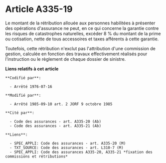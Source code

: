 # Article A335-19

Le montant de la rétribution allouée aux personnes habilitées à présenter des opérations d'assurance ne peut, en ce qui
concerne la garantie contre les risques de catastrophes naturelles, excéder 8 % du montant de la prime ou cotisation, nette
de tous accessoires et taxes afférents à cette garantie.

Toutefois, cette rétribution n'exclut pas l'attribution d'une commission de gestion, calculée en fonction des travaux
effectivement réalisés pour l'instruction ou le règlement de chaque dossier de sinistre.

**Liens relatifs à cet article**

	**Codifié par**:

	  - Arrêté 1976-07-16

	**Modifié par**:

	  - Arrêté 1985-09-10 art. 2 JORF 9 octobre 1985

	**Cité par**:

	  - Code des assurances - art. A335-20 (Ab)
	  - Code des assurances - art. A335-21 (Ab)

	**Liens**:

	  - SPEC_APPLI: Code des assurances - art. A335-20 (M)
	  - TXT_SOURCE: Code des assurances - art. L310-7 (M)
	  - SPEC_APPLI: Code des assurances A335-20, A335-21 *fixation des commissions et rétributions*
